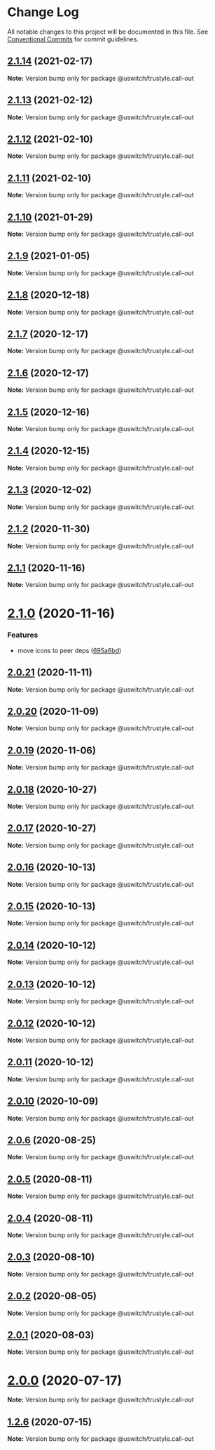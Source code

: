 # Change Log

All notable changes to this project will be documented in this file.
See [Conventional Commits](https://conventionalcommits.org) for commit guidelines.

## [2.1.14](https://github.com/uswitch/trustyle/compare/@uswitch/trustyle.call-out@2.1.13...@uswitch/trustyle.call-out@2.1.14) (2021-02-17)

**Note:** Version bump only for package @uswitch/trustyle.call-out





## [2.1.13](https://github.com/uswitch/trustyle/compare/@uswitch/trustyle.call-out@2.1.12...@uswitch/trustyle.call-out@2.1.13) (2021-02-12)

**Note:** Version bump only for package @uswitch/trustyle.call-out





## [2.1.12](https://github.com/uswitch/trustyle/compare/@uswitch/trustyle.call-out@2.1.10...@uswitch/trustyle.call-out@2.1.12) (2021-02-10)

**Note:** Version bump only for package @uswitch/trustyle.call-out





## [2.1.11](https://github.com/uswitch/trustyle/compare/@uswitch/trustyle.call-out@2.1.10...@uswitch/trustyle.call-out@2.1.11) (2021-02-10)

**Note:** Version bump only for package @uswitch/trustyle.call-out





## [2.1.10](https://github.com/uswitch/trustyle/compare/@uswitch/trustyle.call-out@2.1.9...@uswitch/trustyle.call-out@2.1.10) (2021-01-29)

**Note:** Version bump only for package @uswitch/trustyle.call-out





## [2.1.9](https://github.com/uswitch/trustyle/compare/@uswitch/trustyle.call-out@2.1.8...@uswitch/trustyle.call-out@2.1.9) (2021-01-05)

**Note:** Version bump only for package @uswitch/trustyle.call-out





## [2.1.8](https://github.com/uswitch/trustyle/compare/@uswitch/trustyle.call-out@2.1.7...@uswitch/trustyle.call-out@2.1.8) (2020-12-18)

**Note:** Version bump only for package @uswitch/trustyle.call-out





## [2.1.7](https://github.com/uswitch/trustyle/compare/@uswitch/trustyle.call-out@2.1.5...@uswitch/trustyle.call-out@2.1.7) (2020-12-17)

**Note:** Version bump only for package @uswitch/trustyle.call-out





## [2.1.6](https://github.com/uswitch/trustyle/compare/@uswitch/trustyle.call-out@2.1.5...@uswitch/trustyle.call-out@2.1.6) (2020-12-17)

**Note:** Version bump only for package @uswitch/trustyle.call-out





## [2.1.5](https://github.com/uswitch/trustyle/compare/@uswitch/trustyle.call-out@2.1.4...@uswitch/trustyle.call-out@2.1.5) (2020-12-16)

**Note:** Version bump only for package @uswitch/trustyle.call-out





## [2.1.4](https://github.com/uswitch/trustyle/compare/@uswitch/trustyle.call-out@2.1.3...@uswitch/trustyle.call-out@2.1.4) (2020-12-15)

**Note:** Version bump only for package @uswitch/trustyle.call-out





## [2.1.3](https://github.com/uswitch/trustyle/compare/@uswitch/trustyle.call-out@2.1.2...@uswitch/trustyle.call-out@2.1.3) (2020-12-02)

**Note:** Version bump only for package @uswitch/trustyle.call-out





## [2.1.2](https://github.com/uswitch/trustyle/compare/@uswitch/trustyle.call-out@2.1.1...@uswitch/trustyle.call-out@2.1.2) (2020-11-30)

**Note:** Version bump only for package @uswitch/trustyle.call-out






## [2.1.1](https://github.com/uswitch/trustyle/compare/@uswitch/trustyle.call-out@2.1.0...@uswitch/trustyle.call-out@2.1.1) (2020-11-16)

**Note:** Version bump only for package @uswitch/trustyle.call-out





# [2.1.0](https://github.com/uswitch/trustyle/compare/@uswitch/trustyle.call-out@2.0.21...@uswitch/trustyle.call-out@2.1.0) (2020-11-16)


### Features

* move icons to peer deps ([695a6bd](https://github.com/uswitch/trustyle/commit/695a6bd))





## [2.0.21](https://github.com/uswitch/trustyle/compare/@uswitch/trustyle.call-out@2.0.20...@uswitch/trustyle.call-out@2.0.21) (2020-11-11)

**Note:** Version bump only for package @uswitch/trustyle.call-out





## [2.0.20](https://github.com/uswitch/trustyle/compare/@uswitch/trustyle.call-out@2.0.19...@uswitch/trustyle.call-out@2.0.20) (2020-11-09)

**Note:** Version bump only for package @uswitch/trustyle.call-out





## [2.0.19](https://github.com/uswitch/trustyle/compare/@uswitch/trustyle.call-out@2.0.18...@uswitch/trustyle.call-out@2.0.19) (2020-11-06)

**Note:** Version bump only for package @uswitch/trustyle.call-out





## [2.0.18](https://github.com/uswitch/trustyle/compare/@uswitch/trustyle.call-out@2.0.17...@uswitch/trustyle.call-out@2.0.18) (2020-10-27)

**Note:** Version bump only for package @uswitch/trustyle.call-out





## [2.0.17](https://github.com/uswitch/trustyle/compare/@uswitch/trustyle.call-out@2.0.16...@uswitch/trustyle.call-out@2.0.17) (2020-10-27)

**Note:** Version bump only for package @uswitch/trustyle.call-out





## [2.0.16](https://github.com/uswitch/trustyle/compare/@uswitch/trustyle.call-out@2.0.15...@uswitch/trustyle.call-out@2.0.16) (2020-10-13)

**Note:** Version bump only for package @uswitch/trustyle.call-out





## [2.0.15](https://github.com/uswitch/trustyle/compare/@uswitch/trustyle.call-out@2.0.14...@uswitch/trustyle.call-out@2.0.15) (2020-10-13)

**Note:** Version bump only for package @uswitch/trustyle.call-out





## [2.0.14](https://github.com/uswitch/trustyle/compare/@uswitch/trustyle.call-out@2.0.12...@uswitch/trustyle.call-out@2.0.14) (2020-10-12)

**Note:** Version bump only for package @uswitch/trustyle.call-out





## [2.0.13](https://github.com/uswitch/trustyle/compare/@uswitch/trustyle.call-out@2.0.12...@uswitch/trustyle.call-out@2.0.13) (2020-10-12)

**Note:** Version bump only for package @uswitch/trustyle.call-out





## [2.0.12](https://github.com/uswitch/trustyle/compare/@uswitch/trustyle.call-out@2.0.10...@uswitch/trustyle.call-out@2.0.12) (2020-10-12)

**Note:** Version bump only for package @uswitch/trustyle.call-out





## [2.0.11](https://github.com/uswitch/trustyle/compare/@uswitch/trustyle.call-out@2.0.10...@uswitch/trustyle.call-out@2.0.11) (2020-10-12)

**Note:** Version bump only for package @uswitch/trustyle.call-out





## [2.0.10](https://github.com/uswitch/trustyle/compare/@uswitch/trustyle.call-out@2.0.9...@uswitch/trustyle.call-out@2.0.10) (2020-10-09)

**Note:** Version bump only for package @uswitch/trustyle.call-out






## [2.0.6](https://github.com/uswitch/trustyle/compare/@uswitch/trustyle.call-out@2.0.5...@uswitch/trustyle.call-out@2.0.6) (2020-08-25)

**Note:** Version bump only for package @uswitch/trustyle.call-out





## [2.0.5](https://github.com/uswitch/trustyle/compare/@uswitch/trustyle.call-out@2.0.4...@uswitch/trustyle.call-out@2.0.5) (2020-08-11)

**Note:** Version bump only for package @uswitch/trustyle.call-out





## [2.0.4](https://github.com/uswitch/trustyle/compare/@uswitch/trustyle.call-out@2.0.3...@uswitch/trustyle.call-out@2.0.4) (2020-08-11)

**Note:** Version bump only for package @uswitch/trustyle.call-out





## [2.0.3](https://github.com/uswitch/trustyle/compare/@uswitch/trustyle.call-out@2.0.0...@uswitch/trustyle.call-out@2.0.3) (2020-08-10)

**Note:** Version bump only for package @uswitch/trustyle.call-out





## [2.0.2](https://github.com/uswitch/trustyle/compare/@uswitch/trustyle.call-out@2.0.0...@uswitch/trustyle.call-out@2.0.2) (2020-08-05)

**Note:** Version bump only for package @uswitch/trustyle.call-out





## [2.0.1](https://github.com/uswitch/trustyle/compare/@uswitch/trustyle.call-out@2.0.0...@uswitch/trustyle.call-out@2.0.1) (2020-08-03)

**Note:** Version bump only for package @uswitch/trustyle.call-out





# [2.0.0](https://github.com/uswitch/trustyle/compare/@uswitch/trustyle.call-out@1.2.6...@uswitch/trustyle.call-out@2.0.0) (2020-07-17)

**Note:** Version bump only for package @uswitch/trustyle.call-out





## [1.2.6](https://github.com/uswitch/trustyle/compare/@uswitch/trustyle.call-out@1.2.5...@uswitch/trustyle.call-out@1.2.6) (2020-07-15)

**Note:** Version bump only for package @uswitch/trustyle.call-out
